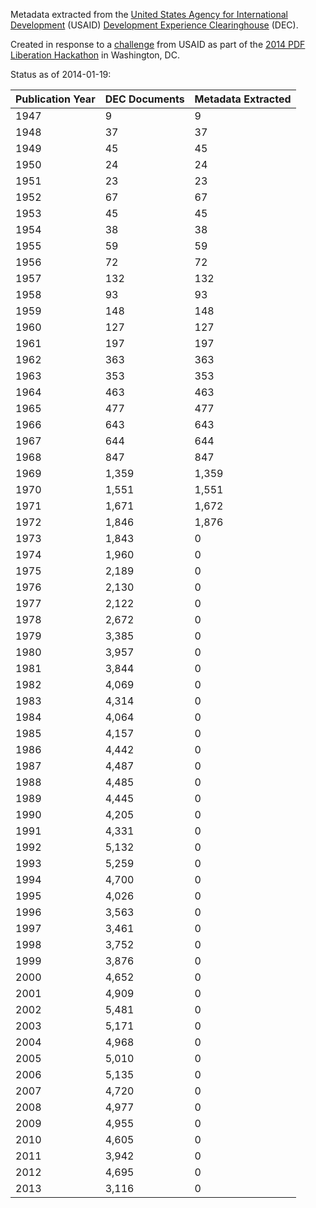 Metadata extracted from the [United States Agency for International Development](http://www.usaid.gov/) (USAID) [Development Experience Clearinghouse](https://dec.usaid.gov) (DEC).

Created in response to a [challenge](https://github.com/pdfliberation/pdf-hackathon/blob/master/challenges/usaid-challenge.md) from USAID as part of the [2014 PDF Liberation Hackathon](http://pdfliberation.wordpress.com/2013/11/15/hackathon/) in Washington, DC.

Status as of 2014-01-19:

| Publication Year | DEC Documents | Metadata Extracted |
|------------------|---------------|--------------------|
| 1947             | 9             | 9                  |
| 1948             | 37            | 37                 |
| 1949             | 45            | 45                 |
| 1950             | 24            | 24                 |
| 1951             | 23            | 23                 |
| 1952             | 67            | 67                 |
| 1953             | 45            | 45                 |
| 1954             | 38            | 38                 |
| 1955             | 59            | 59                 |
| 1956             | 72            | 72                 |
| 1957             | 132           | 132                |
| 1958             | 93            | 93                 |
| 1959             | 148           | 148                |
| 1960             | 127           | 127                |
| 1961             | 197           | 197                |
| 1962             | 363           | 363                |
| 1963             | 353           | 353                |
| 1964             | 463           | 463                |
| 1965             | 477           | 477                |
| 1966             | 643           | 643                |
| 1967             | 644           | 644                |
| 1968             | 847           | 847                |
| 1969             | 1,359         | 1,359              |
| 1970             | 1,551         | 1,551              |
| 1971             | 1,671         | 1,672              |
| 1972             | 1,846         | 1,876              |
| 1973             | 1,843         | 0                  |
| 1974             | 1,960         | 0                  |
| 1975             | 2,189         | 0                  |
| 1976             | 2,130         | 0                  |
| 1977             | 2,122         | 0                  |
| 1978             | 2,672         | 0                  |
| 1979             | 3,385         | 0                  |
| 1980             | 3,957         | 0                  |
| 1981             | 3,844         | 0                  |
| 1982             | 4,069         | 0                  |
| 1983             | 4,314         | 0                  |
| 1984             | 4,064         | 0                  |
| 1985             | 4,157         | 0                  |
| 1986             | 4,442         | 0                  |
| 1987             | 4,487         | 0                  |
| 1988             | 4,485         | 0                  |
| 1989             | 4,445         | 0                  |
| 1990             | 4,205         | 0                  |
| 1991             | 4,331         | 0                  |
| 1992             | 5,132         | 0                  |
| 1993             | 5,259         | 0                  |
| 1994             | 4,700         | 0                  |
| 1995             | 4,026         | 0                  |
| 1996             | 3,563         | 0                  |
| 1997             | 3,461         | 0                  |
| 1998             | 3,752         | 0                  |
| 1999             | 3,876         | 0                  |
| 2000             | 4,652         | 0                  |
| 2001             | 4,909         | 0                  |
| 2002             | 5,481         | 0                  |
| 2003             | 5,171         | 0                  |
| 2004             | 4,968         | 0                  |
| 2005             | 5,010         | 0                  |
| 2006             | 5,135         | 0                  |
| 2007             | 4,720         | 0                  |
| 2008             | 4,977         | 0                  |
| 2009             | 4,955         | 0                  |
| 2010             | 4,605         | 0                  |
| 2011             | 3,942         | 0                  |
| 2012             | 4,695         | 0                  |
| 2013             | 3,116         | 0                  |
